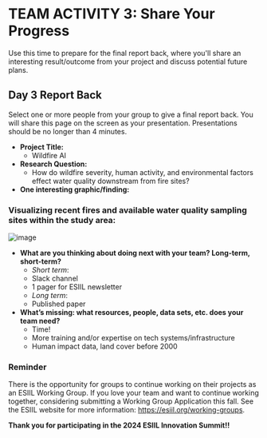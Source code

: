 # TEAM ACTIVITY 3: Share Your Progress

Use this time to prepare for the final report back, where you'll share an interesting result/outcome from your project and discuss potential future plans.

## Day 3 Report Back
Select one or more people from your group to give a final report back. You will share this page on the screen as your presentation. Presentations should be no longer than 4 minutes.

- **Project Title:**
    - Wildfire AI
- **Research Question:**
    - How do wildfire severity, human activity, and environmental factors effect water quality downstream from fire sites?
- **One interesting graphic/finding:**
### Visualizing recent fires and available water quality sampling sites within the study area:
![image](https://github.com/CU-ESIIL/Innovation-Summit-2024__13_Using-AI-to-understand-environmental-change/assets/124633666/55154320-46c6-4cf5-92e8-e16327c49471)

- **What are you thinking about doing next with your team? Long-term, short-term?**
    - *Short term*:
    - Slack channel
    - 1 pager for ESIIL newsletter
    - *Long term*:
    - Published paper
- **What’s missing: what resources, people, data sets, etc. does your team need?**
    - Time!
    - More training and/or expertise on tech systems/infrastructure
    - Human impact data, land cover before 2000


### Reminder
There is the opportunity for groups to continue working on their projects as an ESIIL Working Group. If you love your team and want to continue working together, considering submitting a Working Group Application this fall. See the ESIIL website for more information: <https://esiil.org/working-groups>.

**Thank you for participating in the 2024 ESIIL Innovation Summit!!**
